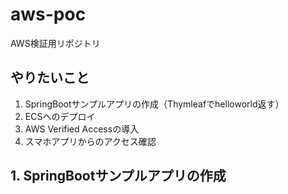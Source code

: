 # aws-poc
AWS検証用リポジトリ

## やりたいこと
1. SpringBootサンプルアプリの作成（Thymleafでhelloworld返す）
2. ECSへのデプロイ
3. AWS Verified Accessの導入
4. スマホアプリからのアクセス確認


## 1. SpringBootサンプルアプリの作成

